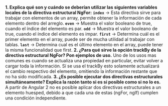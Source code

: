 **1. Explica qué son y cuándo se deberían utilizar las siguientes variables locales de la directiva estructural NgFor:**
**`index`** → Esta directiva sirve para trabajar con elementos de un array,  permite obtener la información de cada elemento dentro
del arreglo.
**`even`** → Muestra el valor booleano de true, cuando el índice del elemento es par.
**`odd`** → Muestra el valor booleano de true, cuando el índice del elemento es impar.
**`first`** → Determina cuál es el primer elemento en el array, puede ser de mucha utilidad al trabajar con tablas.
**`last`** → Determina cual es el último elemento en el array, puede tener la misma funcionalidad que first.
**2. ¿Para qué sirve la opción trackBy de la directiva estructural NgFor? Pon ejemplos de uso.**
Uno de los usos mas comunes es cuando se actualiza una propiedad en particular, evitar volver a cargar toda la información. Sí se usa el trackBy esto
solamente actualizará el cambio respectivo del elemento, omitiendo la información restante que no ha sido modificada. 
**3. ¿Es posible ejecutar dos directivas estructurales simultáneamente? Explica la razón tanto si es si posible como si no lo es.**
 A partir de Angular 2 no es posible aplicar dos directivas estructurales a un elemento huesped, debido a que cada una de estas (ngFor, ngIf) cumplen una condición independiente.